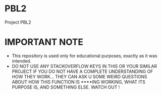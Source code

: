 # PBL2
Project PBL2

# IMPORTANT NOTE
* This repository is used only for educational purposes, exactly as it was intended. 
* DO NOT USE ANY STACKOVERFLOW KEYS IN THIS OR YOUR SIMILAR PROJECT IF YOU DO NOT HAVE A COMPLETE UNDERSTANDING OF HOW THEY WORK... THEY CAN ASK U SOME WEIRD QUESTIONS ABOUT HOW THIS FUNCTION IS ****ING WORKING, WHAT ITS PURPOSE IS, AND SOMETHING ELSE. WATCH OUT !
